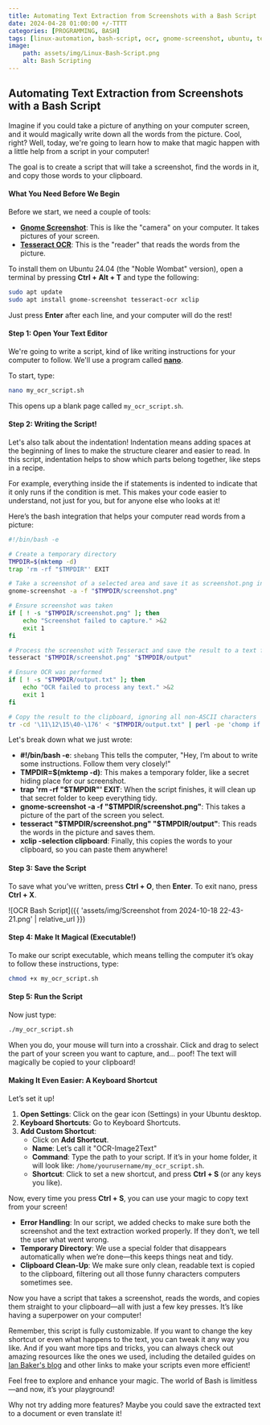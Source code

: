 ```yaml
---
title: Automating Text Extraction from Screenshots with a Bash Script 
date: 2024-04-28 01:00:00 +/-TTTT
categories: [PROGRAMMING, BASH]
tags: [linux-automation, bash-script, ocr, gnome-screenshot, ubuntu, text-extraction, kid-friendly-guide, tesseract, clipboard-automation, productivity]
image:
    path: assets/img/Linux-Bash-Script.png
    alt: Bash Scripting
---
```


## Automating Text Extraction from Screenshots with a Bash Script

Imagine if you could take a picture of anything on your computer screen, and it would magically write down all the words from the picture. Cool, right? Well, today, we're going to learn how to make that magic happen with a little help from a script in your computer! 

The goal is to create a script that will take a screenshot, find the words in it, and copy those words to your clipboard. 

#### What You Need Before We Begin
Before we start, we need a couple of tools:

- **[Gnome Screenshot](https://help.gnome.org/users/gnome-help/stable/screen-shot-record.html.en)**: This is like the "camera" on your computer. It takes pictures of your screen.
- **[Tesseract OCR](https://github.com/tesseract-ocr/tesseract)**: This is the "reader" that reads the words from the picture.

To install them on Ubuntu 24.04 (the "Noble Wombat" version), open a terminal by pressing **Ctrl + Alt + T** and type the following:

```bash
sudo apt update
sudo apt install gnome-screenshot tesseract-ocr xclip
```

Just press **Enter** after each line, and your computer will do the rest!

#### Step 1: Open Your Text Editor
We're going to write a script, kind of like writing instructions for your computer to follow. We'll use a program called **[nano](https://www.nano-editor.org/)**. 

To start, type:

```bash
nano my_ocr_script.sh
```

This opens up a blank page called `my_ocr_script.sh`. 

#### Step 2: Writing the Script!

Let's also talk about the indentation! Indentation means adding spaces at the beginning of lines to make the structure clearer and easier to read. In this script, indentation helps to show which parts belong together, like steps in a recipe. 

For example, everything inside the if statements is indented to indicate that it only runs if the condition is met. This makes your code easier to understand, not just for you, but for anyone else who looks at it!

Here’s the bash integration that helps your computer read words from a picture:

```bash
#!/bin/bash -e

# Create a temporary directory
TMPDIR=$(mktemp -d)
trap 'rm -rf "$TMPDIR"' EXIT

# Take a screenshot of a selected area and save it as screenshot.png in the temporary directory
gnome-screenshot -a -f "$TMPDIR/screenshot.png"

# Ensure screenshot was taken
if [ ! -s "$TMPDIR/screenshot.png" ]; then
    echo "Screenshot failed to capture." >&2
    exit 1
fi

# Process the screenshot with Tesseract and save the result to a text file in the temporary directory
tesseract "$TMPDIR/screenshot.png" "$TMPDIR/output"

# Ensure OCR was performed
if [ ! -s "$TMPDIR/output.txt" ]; then
    echo "OCR failed to process any text." >&2
    exit 1
fi

# Copy the result to the clipboard, ignoring all non-ASCII characters
tr -cd '\11\12\15\40-\176' < "$TMPDIR/output.txt" | perl -pe 'chomp if eof' | xclip -selection clipboard
```

Let's break down what we just wrote:

- **#!/bin/bash -e**: `shebang` This tells the computer, "Hey, I’m about to write some instructions. Follow them very closely!"
- **TMPDIR=$(mktemp -d)**: This makes a temporary folder, like a secret hiding place for our screenshot.
- **trap 'rm -rf "$TMPDIR"' EXIT**: When the script finishes, it will clean up that secret folder to keep everything tidy.
- **gnome-screenshot -a -f "$TMPDIR/screenshot.png"**: This takes a picture of the part of the screen you select.
- **tesseract "$TMPDIR/screenshot.png" "$TMPDIR/output"**: This reads the words in the picture and saves them.
- **xclip -selection clipboard**: Finally, this copies the words to your clipboard, so you can paste them anywhere!

#### Step 3: Save the Script
To save what you’ve written, press **Ctrl + O**, then **Enter**. To exit nano, press **Ctrl + X**.

![OCR Bash Script]({{ 'assets/img/Screenshot from 2024-10-18 22-43-21.png' | relative_url }})

#### Step 4: Make It Magical (Executable!)
To make our script executable, which means telling the computer it’s okay to follow these instructions, type:

```bash
chmod +x my_ocr_script.sh
```

#### Step 5: Run the Script
Now just type:

```bash
./my_ocr_script.sh
```

When you do, your mouse will turn into a crosshair. Click and drag to select the part of your screen you want to capture, and… poof! The text will magically be copied to your clipboard!

#### Making It Even Easier: A Keyboard Shortcut
Let’s set it up!

1. **Open Settings**: Click on the gear icon (Settings) in your Ubuntu desktop.
2. **Keyboard Shortcuts**: Go to Keyboard Shortcuts.
3. **Add Custom Shortcut**:
   - Click on **Add Shortcut**.
   - **Name**: Let’s call it "OCR-Image2Text"
   - **Command**: Type the path to your script. If it’s in your home folder, it will look like: `/home/yourusername/my_ocr_script.sh`.
   - **Shortcut**: Click to set a new shortcut, and press **Ctrl + S** (or any keys you like).

Now, every time you press **Ctrl + S**, you can use your magic to copy text from your screen!

- **Error Handling**: In our script, we added checks to make sure both the screenshot and the text extraction worked properly. If they don’t, we tell the user what went wrong.
- **Temporary Directory**: We use a special folder that disappears automatically when we’re done—this keeps things neat and tidy.
- **Clipboard Clean-Up**: We make sure only clean, readable text is copied to the clipboard, filtering out all those funny characters computers sometimes see.

Now you have a script that takes a screenshot, reads the words, and copies them straight to your clipboard—all with just a few key presses. It’s like having a superpower on your computer!

Remember, this script is fully customizable. If you want to change the key shortcut or even what happens to the text, you can tweak it any way you like. And if you want more tips and tricks, you can always check out amazing resources like the ones we used, including the detailed guides on [Ian Baker's blog](https://ian-baker.net/using-bash-and-tesseract-for-efficient-ocr) and other links to make your scripts even more efficient!

Feel free to explore and enhance your magic. The world of Bash is limitless—and now, it’s your playground!

Why not try adding more features? Maybe you could save the extracted text to a document or even translate it! 
